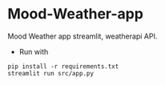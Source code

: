 # Mood-Weather-app
Mood Weather app streamlit, weatherapi API.

* Run with

``` 
pip install -r requirements.txt 
streamlit run src/app.py 
```


